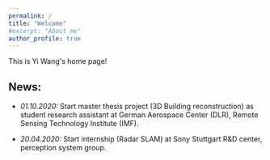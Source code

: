 ```yaml
---
permalink: /
title: "Welcome"
#excerpt: "About me"
author_profile: true
---
```


This is Yi Wang's home page!

## News:  

* *01.10.2020:* Start master thesis project (3D Building reconstruction) as student research assistant at German Aerospace Center (DLR), Remote Sensing Technology Institute (IMF).

* *20.04.2020:* Start internship (Radar SLAM) at Sony Stuttgart R&D center, perception system group.
